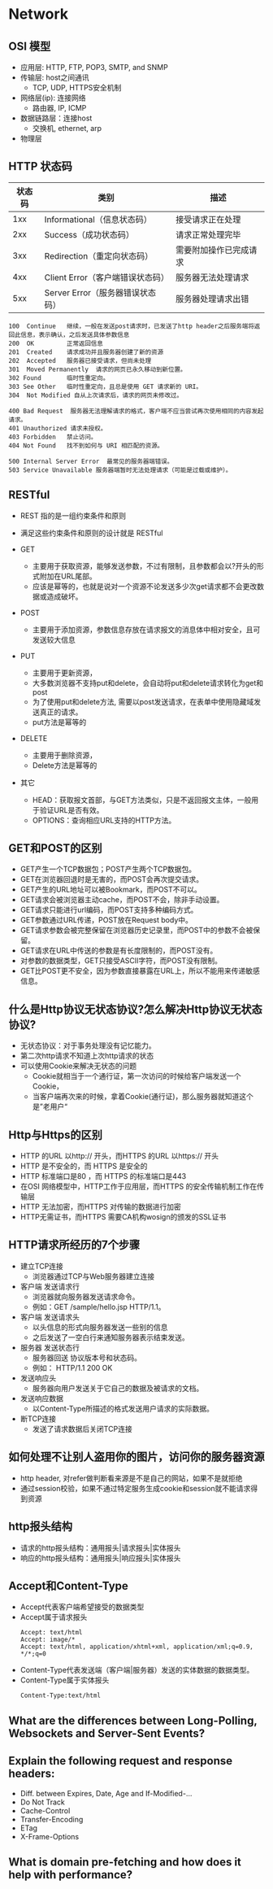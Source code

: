 # Network

## OSI 模型
* 应用层: HTTP, FTP, POP3, SMTP, and SNMP
* 传输层: host之间通讯
  * TCP, UDP, HTTPS安全机制
* 网络层(ip): 连接网络
  * 路由器, IP, ICMP
* 数据链路层：连接host
  * 交换机, ethernet, arp
* 物理层


## HTTP 状态码

| 状态码 | 类别                             | 描述                   |
| ------ | -------------------------------- | ---------------------- |
| 1xx    | Informational（信息状态码）      | 接受请求正在处理       |
| 2xx    | Success（成功状态码）            | 请求正常处理完毕       |
| 3xx    | Redirection（重定向状态码）      | 需要附加操作已完成请求 |
| 4xx    | Client Error（客户端错误状态码） | 服务器无法处理请求     |
| 5xx    | Server Error（服务器错误状态码） | 服务器处理请求出错     |

```
100  Continue	继续，一般在发送post请求时，已发送了http header之后服务端将返回此信息，表示确认，之后发送具体参数信息
200  OK 		正常返回信息
201  Created  	请求成功并且服务器创建了新的资源
202  Accepted 	服务器已接受请求，但尚未处理
301  Moved Permanently  请求的网页已永久移动到新位置。
302 Found  		临时性重定向。
303 See Other  	临时性重定向，且总是使用 GET 请求新的 URI。
304  Not Modified 自从上次请求后，请求的网页未修改过。

400 Bad Request  服务器无法理解请求的格式，客户端不应当尝试再次使用相同的内容发起请求。
401 Unauthorized 请求未授权。
403 Forbidden  	禁止访问。
404 Not Found  	找不到如何与 URI 相匹配的资源。

500 Internal Server Error  最常见的服务器端错误。
503 Service Unavailable 服务器端暂时无法处理请求（可能是过载或维护）。
```

## RESTful
* REST 指的是一组约束条件和原则
* 满足这些约束条件和原则的设计就是 RESTful

* GET
  * 主要用于获取资源，能够发送参数，不过有限制，且参数都会以?开头的形 式附加在URL尾部。
  * 应该是幂等的，也就是说对一个资源不论发送多少次get请求都不会更改数据或造成破坏。
* POST
  * 主要用于添加资源，参数信息存放在请求报文的消息体中相对安全，且可发送较大信息
* PUT
  * 主要用于更新资源，
  * 大多数浏览器不支持put和delete，会自动将put和delete请求转化为get和post
  * 为了使用put和delete方法, 需要以post发送请求，在表单中使用隐藏域发送真正的请求。
  * put方法是幂等的
* DELETE
  * 主要用于删除资源，
  * Delete方法是幂等的

* 其它
  * HEAD：获取报文首部，与GET方法类似，只是不返回报文主体，一般用于验证URL是否有效。
  * OPTIONS：查询相应URL支持的HTTP方法。

## GET和POST的区别
* GET产生一个TCP数据包；POST产生两个TCP数据包。
* GET在浏览器回退时是无害的，而POST会再次提交请求。
* GET产生的URL地址可以被Bookmark，而POST不可以。
* GET请求会被浏览器主动cache，而POST不会，除非手动设置。
* GET请求只能进行url编码，而POST支持多种编码方式。
* GET参数通过URL传递，POST放在Request body中。
* GET请求参数会被完整保留在浏览器历史记录里，而POST中的参数不会被保留。
* GET请求在URL中传送的参数是有长度限制的，而POST没有。
* 对参数的数据类型，GET只接受ASCII字符，而POST没有限制。
* GET比POST更不安全，因为参数直接暴露在URL上，所以不能用来传递敏感信息。 



## 什么是Http协议无状态协议?怎么解决Http协议无状态协议?
* 无状态协议：对于事务处理没有记忆能力。
* 第二次http请求不知道上次http请求的状态
* 可以使用Cookie来解决无状态的问题
  * Cookie就相当于一个通行证，第一次访问的时候给客户端发送一个Cookie，
  * 当客户端再次来的时候，拿着Cookie(通行证)，那么服务器就知道这个是”老用户“

## Http与Https的区别
* HTTP 的URL 以http:// 开头，而HTTPS 的URL 以https:// 开头
* HTTP 是不安全的，而 HTTPS 是安全的
* HTTP 标准端口是80 ，而 HTTPS 的标准端口是443
* 在OSI 网络模型中，HTTP工作于应用层，而HTTPS 的安全传输机制工作在传输层
* HTTP 无法加密，而HTTPS 对传输的数据进行加密
* HTTP无需证书，而HTTPS 需要CA机构wosign的颁发的SSL证书


## HTTP请求所经历的7个步骤

* 建立TCP连接
  * 浏览器通过TCP与Web服务器建立连接
* 客户端 发送请求行
  * 浏览器就向服务器发送请求命令。
  * 例如：GET /sample/hello.jsp HTTP/1.1。
* 客户端 发送请求头
  * 以头信息的形式向服务器发送一些别的信息
  * 之后发送了一空白行来通知服务器表示结束发送。
* 服务器 发送状态行
  * 服务器回送 协议版本号和状态码。
  * 例如： HTTP/1.1 200 OK
* 发送响应头
  * 服务器向用户发送关于它自己的数据及被请求的文档。
* 发送响应数据
  * 以Content-Type所描述的格式发送用户请求的实际数据。
* 断TCP连接
  * 发送了请求数据后关闭TCP连接

## 如何处理不让别人盗用你的图片，访问你的服务器资源
* http header, 对refer做判断看来源是不是自己的网站，如果不是就拒绝
* 通过session校验，如果不通过特定服务生成cookie和session就不能请求得到资源

## http报头结构
* 请求的http报头结构：通用报头|请求报头|实体报头 
* 响应的http报头结构：通用报头|响应报头|实体报头

## Accept和Content-Type
* Accept代表客户端希望接受的数据类型
* Accept属于请求报头
  ```
  Accept: text/html
  Accept: image/*
  Accept: text/html, application/xhtml+xml, application/xml;q=0.9, */*;q=0
  ```
* Content-Type代表发送端（客户端|服务器）发送的实体数据的数据类型。
* Content-Type属于实体报头
  ```
  Content-Type:text/html
  ```


## What are the differences between Long-Polling, Websockets and Server-Sent Events?
## Explain the following request and response headers:
  * Diff. between Expires, Date, Age and If-Modified-...
  * Do Not Track
  * Cache-Control
  * Transfer-Encoding
  * ETag
  * X-Frame-Options
## What is domain pre-fetching and how does it help with performance?
